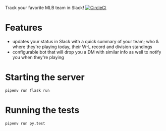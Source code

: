 Track your favorite MLB team in Slack!
[![CircleCI](https://circleci.com/gh/tomcooperca/mlb-slack-tracker.svg?style=svg)](https://circleci.com/gh/tomcooperca/mlb-slack-tracker)

# Features
* updates your status in Slack with a quick summary of your team; who & where they're playing today, their W-L record and division standings
* configurable bot that will drop you a DM with similar info as well to notify you when they're playing

# Starting the server
```
pipenv run flask run
```

# Running the tests
```
pipenv run py.test
```
